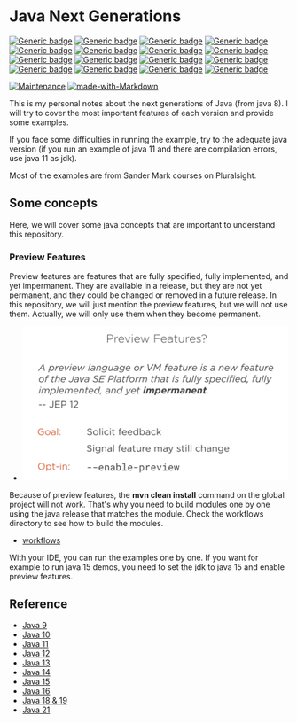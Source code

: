 # Java Next Generations

[![Generic badge](https://img.shields.io/badge/JAVA-Version_9-green.svg)](https://shields.io/)
[![Generic badge](https://img.shields.io/badge/JAVA-Version_10-red.svg)](https://shields.io/)
[![Generic badge](https://img.shields.io/badge/JAVA-Version_11-blue.svg)](https://shields.io/)
[![Generic badge](https://img.shields.io/badge/JAVA-Version_12-pink.svg)](https://shields.io/)
[![Generic badge](https://img.shields.io/badge/JAVA-Version_13-purple.svg)](https://shields.io/)
[![Generic badge](https://img.shields.io/badge/JAVA-Version_14-yellow.svg)](https://shields.io/)
[![Generic badge](https://img.shields.io/badge/JAVA-Version_15-aqua.svg)](https://shields.io/)
[![Generic badge](https://img.shields.io/badge/JAVA-Version_16-teal.svg)](https://shields.io/)
[![Generic badge](https://img.shields.io/badge/JAVA-Version_17-navy.svg)](https://shields.io/)
[![Generic badge](https://img.shields.io/badge/JAVA-Version_18-olive.svg)](https://shields.io/)
[![Generic badge](https://img.shields.io/badge/JAVA-Version_19-lime.svg)](https://shields.io/)
[![Generic badge](https://img.shields.io/badge/JAVA-Version_20-fuchsia.svg)](https://shields.io/)
[![Generic badge](https://img.shields.io/badge/JAVA-Version_21-maroon.svg)](https://shields.io/)
[![Generic badge](https://img.shields.io/badge/JAVA-Version_22-white.svg)](https://shields.io/)
[![Generic badge](https://img.shields.io/badge/JAVA-Version_23-silver.svg)](https://shields.io/)
[![Generic badge](https://img.shields.io/badge/JAVA-Version_24-white.svg)](https://shields.io/)

[![Maintenance](https://img.shields.io/badge/Maintained%3F-yes-green.svg)](https://shields.io/)
[![made-with-Markdown](https://img.shields.io/badge/Made%20with-Markdown-1f425f.svg)](http://commonmark.org)

This is my personal notes about the next generations of Java (from java 8). I will try to cover the most important features of each version and provide some examples.

If you face some difficulties in running the example, try to the adequate java version (if you run an example of java 11 and there are compilation errors, use java 11 as jdk).

Most of the examples are from Sander Mark courses on Pluralsight.

## Some concepts

Here, we will cover some java concepts that are important to understand this repository.

### Preview Features

Preview features are features that are fully specified, fully implemented, and yet impermanent. 
They are available in a release, but they are not yet permanent, and they could be changed or removed in a future release.
In this repository, we will just mention the preview features, but we will not use them.
Actually, we will only use them when they become permanent.

- ![preview-features.png](images%2Fpreview-features.png)

Because of preview features, the **mvn clean install** command on the global project will not work. That's why you need to build modules one by one using the java
release that matches the module.
Check the workflows directory to see how to build the modules.
- [workflows](.github/workflows)

With your IDE, you can run the examples one by one.
If you want for example to run java 15 demos, you need to set the jdk to java 15 and enable preview features.

## Reference

- [Java 9](https://app.pluralsight.com/library/courses/java-9-whats-new/table-of-contents)
- [Java 10](https://app.pluralsight.com/library/courses/whats-new-java-10-local-variable-type-inference/table-of-contents)
- [Java 11](https://app.pluralsight.com/library/courses/java-11-whats-new/table-of-contents)
- [Java 12](https://app.pluralsight.com/library/courses/java-12-whats-new/table-of-contents)
- [Java 13](https://app.pluralsight.com/library/courses/whats-new-in-java-13/table-of-contents)
- [Java 14](https://app.pluralsight.com/library/courses/java-14-whats-new/table-of-contents)
- [Java 15](https://app.pluralsight.com/library/courses/java-15-whats-new/table-of-contents)
- [Java 16](https://app.pluralsight.com/library/courses/java-16-whats-new/table-of-contents)
- [Java 18 & 19](https://app.pluralsight.com/library/courses/java-se-18-whats-new/table-of-contents)
- [Java 21](https://app.pluralsight.com/library/courses/whats-new-java-21/table-of-contents)